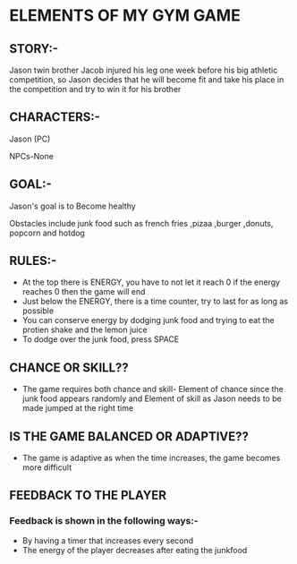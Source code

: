 # ELEMENTS OF MY GYM GAME

## STORY:-
 Jason twin brother Jacob injured his leg one week before his big athletic competition, so Jason decides that he will become fit and take his place in the competition and try to win it for his brother 

## CHARACTERS:- 

Jason (PC)

NPCs-None

## GOAL:-
Jason's goal is to Become healthy

Obstacles include junk food such as french fries ,pizaa ,burger ,donuts, popcorn and hotdog

## RULES:-
* At the top there is ENERGY, you have to not let it reach 0 if the energy reaches 0 then the game will end
* Just below the ENERGY, there is a time counter, try to last for as long as possible
* You can conserve energy by dodging junk food and trying to eat the protien shake and the lemon juice
* To dodge over the junk food, press SPACE 

## CHANCE OR SKILL??
* The game requires both chance and skill-
Element of chance since the junk food appears randomly and Element of  skill as Jason needs to be made jumped at the right time

## IS THE GAME BALANCED OR ADAPTIVE??
* The game is adaptive as when the time increases, the game becomes more difficult
<Not yet done>

## FEEDBACK TO THE PLAYER

### Feedback is shown in the following ways:-

* By having a timer that increases every second
* The energy of the player decreases after eating the junkfood
